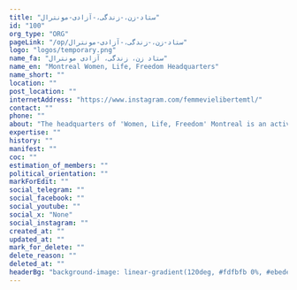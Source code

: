 ```yaml
---
title: "ستاد-زن،-زندگی،-آزادی-مونترال"
id: "100"
org_type: "ORG"
pageLink: "/op/ستاد-زن،-زندگی،-آزادی-مونترال"
logo: "logos/temporary.png"
name_fa: "ستاد زن، زندگی، آزادی مونترال"
name_en: "Montreal Women, Life, Freedom Headquarters"
name_short: ""
location: ""
post_location: ""
internetAddress: "https://www.instagram.com/femmevielibertemtl/"
contact: ""
phone: ""
about: "The headquarters of 'Women, Life, Freedom' Montreal is an active and organized group in the city of Montreal, Canada, which works in support of the 'Women, Life, Freedom' movement in Iran and the fight against the regime of the Islamic Republic. By organizing gatherings, protests, and cultural and artistic programs, this headquarters brings the voice of Iranian people's protest to the world and demands freedom and equality for women and all Iranian people."
expertise: ""
history: ""
manifest: ""
coc: ""
estimation_of_members: ""
political_orientation: ""
markForEdit: ""
social_telegram: ""
social_facebook: ""
social_youtube: ""
social_x: "None"
social_instagram: ""
created_at: ""
updated_at: ""
mark_for_delete: ""
delete_reason: ""
deleted_at: ""
headerBg: "background-image: linear-gradient(120deg, #fdfbfb 0%, #ebedee 100%);"
---
```


